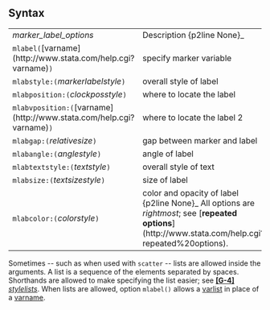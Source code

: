 ## Syntax

<table class="standard">
<colgroup>
<col style="width: 50%" />
<col style="width: 50%" />
</colgroup>
<tbody>
<tr class="odd">
<td><var class="command">marker_label_options</var></td>
<td>Description <span>{p2line None}_</td>
</tr>
<tr class="even">
<td><code class="command">mlabel(</code>[varname](http://www.stata.com/help.cgi?varname)<code class="command">)</code></td>
<td>specify marker variable</td>
</tr>
<tr class="odd">
<td><code class="command">mlabstyle:(</code><var class="command">markerlabelstyle</var><code class="command">)</code></td>
<td>overall style of label</td>
</tr>
<tr class="even">
<td><code class="command">mlabposition:(</code><var class="command">clockposstyle</var><code class="command">)</code></td>
<td>where to locate the label</td>
</tr>
<tr class="odd">
<td><code class="command">mlabvposition:(</code>[varname](http://www.stata.com/help.cgi?varname)<code class="command">)</code></td>
<td>where to locate the label 2</td>
</tr>
<tr class="even">
<td><code class="command">mlabgap:(</code><var class="command">relativesize</var><code class="command">)</code></td>
<td>gap between marker and label</td>
</tr>
<tr class="odd">
<td><code class="command">mlabangle:(</code><var class="command">anglestyle</var><code class="command">)</code></td>
<td>angle of label</td>
</tr>
<tr class="even">
<td><code class="command">mlabtextstyle:(</code><var class="command">textstyle</var><code class="command">)</code></td>
<td>overall style of text</td>
</tr>
<tr class="odd">
<td><code class="command">mlabsize:(</code><var class="command">textsizestyle</var><code class="command">)</code></td>
<td>size of label</td>
</tr>
<tr class="even">
<td><code class="command">mlabcolor:(</code><var class="command">colorstyle</var><code class="command">)</code></td>
<td>color and opacity of label <span>{p2line None}_
All options are <var class="command">rightmost</var>; see [<strong>repeated options</strong>](http://www.stata.com/help.cgi?repeated%20options).</td>
</tr>
</tbody>
</table>

Sometimes -- such as when used with `scatter` -- lists are allowed
inside the arguments. A list is a sequence of the elements separated by
spaces. Shorthands are allowed to make specifying the list easier; see
[<strong>[G-4]</strong> <em>stylelists</em>](http://www.stata.com/help.cgi?stylelists).
When lists are allowed, option `mlabel()` allows a
[varlist](http://www.stata.com/help.cgi?varlist)
in place of a
[varname](http://www.stata.com/help.cgi?varname).
